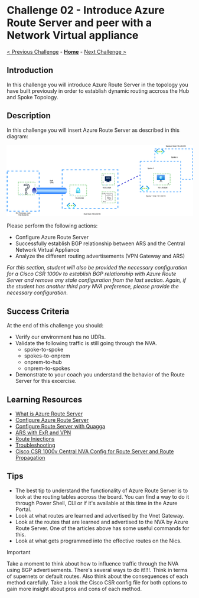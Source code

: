 # Challenge 02 -  Introduce Azure Route Server and peer with a Network Virtual appliance

[< Previous Challenge](./Challenge-01.md) - **[Home](../README.md)** - [Next Challenge >](./Challenge-03.md)

## Introduction

In this challenge you will introduce Azure Route Server in the topology you have built previously in order to establish dynamic routing accross the Hub and Spoke Topology. 


## Description

In this challenge you will insert Azure Route Server as described in this diagram:

![hubnspoke noARS](/xxx-AzureRouteServer/Student/Resources/media/azurerouteserver-challenge2.png)


Please perform the following actions:
- Configure Azure Route Server
- Successfully establish BGP relationship between ARS and the Central Network Virtual Appliance
- Analyze the different routing advertisements (VPN Gateway and ARS)

*For this section, student will also be provided the necessary configuration for a Cisco CSR 1000v to establish BGP relationship with Azure Route Server and remove any stale configuration from the last section. Again, if the student has another third pary NVA preference, please provide the necessary configuration.*

## Success Criteria

At the end of this challenge you should: 
- Verify our environment has no UDRs. 
- Validate the following traffic is still going through the NVA. 
  - spoke-to-spoke
  - spokes-to-onprem
  - onprem-to-hub
  - onprem-to-spokes
- Demonstrate to your coach you understand the behavior of the Route Server for this excercise. 

## Learning Resources

- [What is Azure Route Server](https://docs.microsoft.com/en-us/azure/route-server/overview)
- [Configure Azure Route Server](https://docs.microsoft.com/en-us/azure/route-server/quickstart-configure-route-server-portal)
- [Configure Route Server with Quagga](https://docs.microsoft.com/en-us/azure/route-server/tutorial-configure-route-server-with-quagga)
- [ARS with ExR and VPN](https://docs.microsoft.com/en-us/azure/route-server/expressroute-vpn-support)
- [Route Injections](https://docs.microsoft.com/en-us/azure/route-server/route-injection-in-spokes)
- [Troubleshooting](https://docs.microsoft.com/en-us/azure/route-server/troubleshoot-route-server)
- [Cisco CSR 1000v Central NVA Config for Route Server and Route Propagation](./Resources/whatthehackcentralnvachallenge2.md)

## Tips

- The best tip to understand the functionality of Azure Route Server is to look at the routing tables accross the board. You can find a way to do it through Power Shell, CLI or if it's available at this time in the Azure Portal. 
- Look at what routes are learned and advertised by the Vnet Gateway. 
- Look at the routes that are learned and advertised to the NVA by Azure Route Server. One of the articles above has some useful commands for this.
- Look at what gets programmed into the effective routes on the Nics.

> [!IMPORTANT]
>Take a moment to think about how to influence traffic through the NVA using BGP advertisements. There's several ways to do it!!!!. Think in terms of supernets or default routes.
>Also think about the consequences of each method carefully. Take a look the Cisco CSR config file for both options to gain more insight about pros and cons of each method. 

